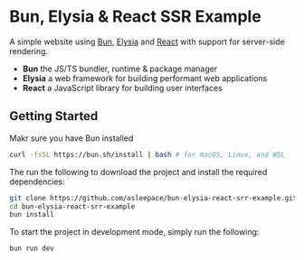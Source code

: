 # Bun, Elysia & React SSR Example

A simple website using [Bun](https://bun.sh/docs/installation), [Elysia](https://elysiajs.com/) and [React](https://react.dev/) with support for server-side rendering.

- **Bun** the JS/TS bundler, runtime & package manager
- **Elysia** a web framework for building performant web applications
- **React** a JavaScript library for building user interfaces

## Getting Started

Makr sure you have Bun installed

```bash
curl -fsSL https://bun.sh/install | bash # for macOS, Linux, and WSL
```

The run the following to download the project and install the required dependencies:

```bash
git clone https://github.com/asleepace/bun-elysia-react-srr-example.git
cd bun-elysia-react-srr-example
bun install
```

To start the project in development mode, simply run the following:

```bash
bun run dev
```

